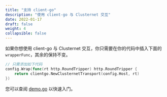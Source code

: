 ```yaml
---
title: "支持 client-go"
description: "使用 client-go 与 Clusternet 交互"
date: 2022-01-17
draft: false
weight: 4
collapsible: false
---
```


如果你想使用 client-go 与 Clusternet 交互，你只需要在你的代码中插入下面的 `wrapperFunc`，其余的保持不变。

```go
// 只需添加如下代码
config.Wrap(func(rt http.RoundTripper) http.RoundTripper {
    return clientgo.NewClusternetTransport(config.Host, rt)
})
```

您可以查阅 [demo.go](https://github.com/clusternet/clusternet/blob/main/examples/clientgo/demo.go) 以快速入门。
